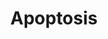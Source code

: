 ---
annotations:
- type: Pathway Ontology
  value: regulatory pathway
authors:
- MaintBot
- MartijnVanIersel
- Khanspers
- Mkutmon
- LWackers
description: Apoptosis is a distinct form of cell death that is functionally and morphologically
  different from necrosis. Nuclear chromatin condensation, cytoplasmic shrinking,
  dilated endoplasmic reticulum, and membrane blebbing characterize apoptosis in general.
  Mitochondria remain morphologically unchanged. In 1972 Kerr et al introduced the
  concept of apoptosis as a distinct form of "cell-death", and the mechanisms of various
  apoptotic pathways are still being revealed today.
last-edited: 2018-01-19
organisms:
- Danio rerio
redirect_from:
- /index.php/Pathway:WP1351
- /instance/WP1351
schema-jsonld:
- '@context': https://schema.org/
  '@id': https://wikipathways.github.io/pathways/WP1351.html
  '@type': Dataset
  creator:
    '@type': Organization
    name: WikiPathways
  description: Apoptosis is a distinct form of cell death that is functionally and
    morphologically different from necrosis. Nuclear chromatin condensation, cytoplasmic
    shrinking, dilated endoplasmic reticulum, and membrane blebbing characterize apoptosis
    in general. Mitochondria remain morphologically unchanged. In 1972 Kerr et al
    introduced the concept of apoptosis as a distinct form of "cell-death", and the
    mechanisms of various apoptotic pathways are still being revealed today.
  keywords:
  - fas
  - MIR29A
  - tp63
  - bada
  - dffb
  - mdm2
  - igf1ra
  - birc2
  - irf3
  - prf1.2
  - nfkb1
  - cdkn2a/b
  - irf2a
  - ikbkg
  - zgc:171731
  - CASP10
  - MIR29B2
  - txndc15
  - cflara
  - BBC3
  - cycsa
  - hells
  - mapk10
  - irf4b
  - traf3
  - bnip3la
  - apaf1
  - akt1
  - map2k4a
  - si:ch211-112c15.8
  - irf7
  - ikbkb
  - BAK1
  - diabloa
  - mcl1a
  - chuk
  - casp3b
  - tp53
  - BCL2L2
  - fadd
  - igf1
  - ripk1l
  - birc5a
  - tnfrsfa
  - BX511080.1
  - dffa
  - HRK
  - faslg
  - map3k1
  - MIR29B1
  - unm_sa808
  - tnfrsf21
  - nfkbiab
  - casp9
  - irf5
  - tnfrsf1b
  - nfkbie
  - tp73
  - si:ch211-165b19.5
  - casp2
  - rela
  - casp7
  - cradd
  - bcl2a
  - myca
  - jun
  - traf1
  - tnfrsf1a
  - boka
  - BCL2L11
  - xiap
  - BID
  - casp8l1
  - tradd
  - casp6
  - tnfsf10
  - irf6
  - bcl2l1
  - PMAIP1
  - igf2a
  - tnfb
  - nfkbib
  - scaf11
  - pik3r1
  license: CC0
  name: Apoptosis
seo: CreativeWork
title: Apoptosis
wpid: WP1351
---